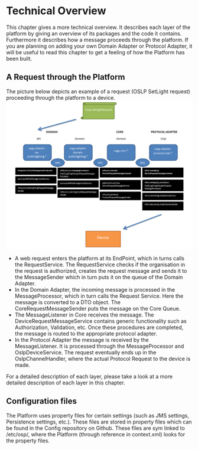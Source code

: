 <!--
SPDX-FileCopyrightText: Contributors to the Documentation project

SPDX-License-Identifier: Apache-2.0
-->

# Technical Overview

This chapter gives a more technical overview. It describes each layer of the platform by giving an overview of its packages and the code it contains. Furthermore it describes how a message proceeds through the platform. If you are planning on adding your own Domain Adapter or Protocol Adapter, it will be useful to read this chapter to get a feeling of how the Platform has been built.

## A Request through the Platform

The picture below depicts an example of a request \(OSLP SetLight request\) proceeding through the platform to a device. ![alt text](../../.gitbook/assets/OsgpSetLightFlow.PNG)

* A web request enters the platform at its EndPoint, which in turns calls the RequestService. The RequestService checks if the organisation in the request is authorized, creates the request message and sends it to the MessageSender which in turn puts it on the queue of the Domain Adapter.
* In the Domain Adapter, the incoming message is processed in the MessageProcessor, which in turn calls the Request Service. Here the message is converted to a DTO object. The CoreRequestMessageSender puts the message on the Core Queue.
* The MessageListener in Core receives the message. The DeviceRequestMessageService contains generic functionality such as Authorization, Validation, etc. Once these procedures are completed, the message is routed to the appropriate protocol adapter.
* In the Protocol Adapter the message is received by the MessageListener. It is processed through the MessageProcessor and OslpDeviceService. The request eventually ends up in the OslpChannelHandler, where the actual Protocol Request to the device is made.

For a detailed description of each layer, please take a look at a more detailed description of each layer in this chapter.

## Configuration files

The Platform uses property files for certain settings \(such as JMS settings, Persistence settings, etc.\). These files are stored in property files which can be found in the Config repository on Github. These files are sym linked to /etc/osp/, where the Platform \(through reference in context.xml\) looks for the property files.


